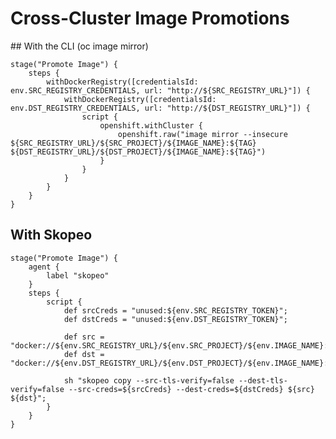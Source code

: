 # Cross-Cluster Image Promotions

## With the CLI (oc image mirror)

    stage("Promote Image") {
        steps {
            withDockerRegistry([credentialsId: env.SRC_REGISTRY_CREDENTIALS, url: "http://${SRC_REGISTRY_URL}"]) {
                withDockerRegistry([credentialsId: env.DST_REGISTRY_CREDENTIALS, url: "http://${DST_REGISTRY_URL}"]) {
                    script {
                        openshift.withCluster {
                            openshift.raw("image mirror --insecure ${SRC_REGISTRY_URL}/${SRC_PROJECT}/${IMAGE_NAME}:${TAG} ${DST_REGISTRY_URL}/${DST_PROJECT}/${IMAGE_NAME}:${TAG}")
                        }
                    }
                }
            }   
        }
    }

## With Skopeo

    stage("Promote Image") {
        agent {
            label "skopeo"
        }
        steps {
            script {
                def srcCreds = "unused:${env.SRC_REGISTRY_TOKEN}";
                def dstCreds = "unused:${env.DST_REGISTRY_TOKEN}";

                def src = "docker://${env.SRC_REGISTRY_URL}/${env.SRC_PROJECT}/${env.IMAGE_NAME}:${env.TAG}";
                def dst = "docker://${env.DST_REGISTRY_URL}/${env.DST_PROJECT}/${env.IMAGE_NAME}:${env.TAG}";

                sh "skopeo copy --src-tls-verify=false --dest-tls-verify=false --src-creds=${srcCreds} --dest-creds=${dstCreds} ${src} ${dst}";
            }
        }
    }